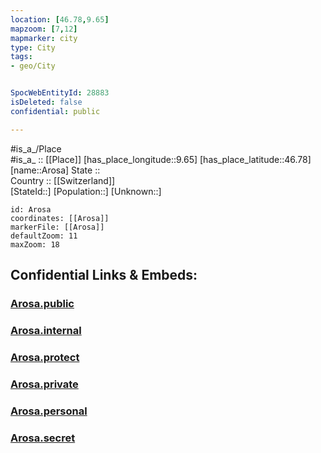 ```yaml
---
location: [46.78,9.65] 
mapzoom: [7,12] 
mapmarker: city 
type: City
tags:
- geo/City


SpocWebEntityId: 28883
isDeleted: false
confidential: public

---
```

#is_a_/Place  
#is_a_ :: [[Place]] 
[has_place_longitude::9.65] 
[has_place_latitude::46.78] 
[name::Arosa] 
State ::  
Country :: [[Switzerland]]  
[StateId::] 
[Population::] 
[Unknown::] 


```leaflet
id: Arosa
coordinates: [[Arosa]] 
markerFile: [[Arosa]] 
defaultZoom: 11 
maxZoom: 18
```


## Confidential Links & Embeds: 

### [Arosa.public](/_public/\Earth\Continent\Europe\Europe~Central\Switzerland\Switzerland~Cantons\Graubünden\CityArosa.public.md) 

### [Arosa.internal](/_internal/\Earth\Continent\Europe\Europe~Central\Switzerland\Switzerland~Cantons\Graubünden\CityArosa.internal.md) 

### [Arosa.protect](/_protect/\Earth\Continent\Europe\Europe~Central\Switzerland\Switzerland~Cantons\Graubünden\CityArosa.protect.md) 

### [Arosa.private](/_private/\Earth\Continent\Europe\Europe~Central\Switzerland\Switzerland~Cantons\Graubünden\CityArosa.private.md) 

### [Arosa.personal](/_personal/\Earth\Continent\Europe\Europe~Central\Switzerland\Switzerland~Cantons\Graubünden\CityArosa.personal.md) 

### [Arosa.secret](/_secret/\Earth\Continent\Europe\Europe~Central\Switzerland\Switzerland~Cantons\Graubünden\CityArosa.secret.md)

